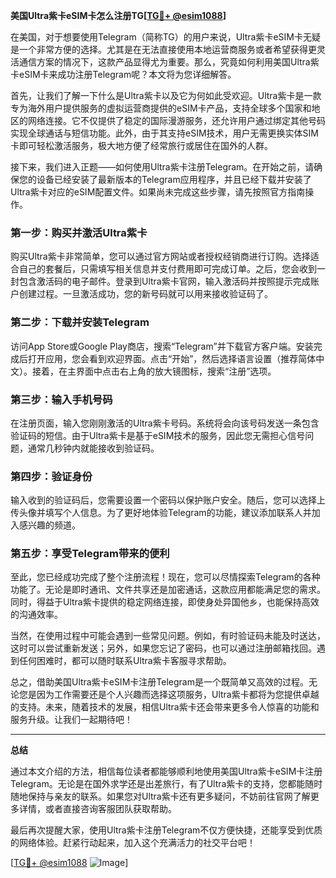**美国Ultra紫卡eSIM卡怎么注册TG[[TG💪+ @esim1088](https://t.me/s/esim1088)]**

在美国，对于想要使用Telegram（简称TG）的用户来说，Ultra紫卡eSIM卡无疑是一个非常方便的选择。尤其是在无法直接使用本地运营商服务或者希望获得更灵活通信方案的情况下，这款产品显得尤为重要。那么，究竟如何利用美国Ultra紫卡eSIM卡来成功注册Telegram呢？本文将为您详细解答。

首先，让我们了解一下什么是Ultra紫卡以及它为何如此受欢迎。Ultra紫卡是一款专为海外用户提供服务的虚拟运营商提供的eSIM卡产品，支持全球多个国家和地区的网络连接。它不仅提供了稳定的国际漫游服务，还允许用户通过绑定其他号码实现全球通话与短信功能。此外，由于其支持eSIM技术，用户无需更换实体SIM卡即可轻松激活服务，极大地方便了经常旅行或居住在国外的人群。

接下来，我们进入正题——如何使用Ultra紫卡注册Telegram。在开始之前，请确保您的设备已经安装了最新版本的Telegram应用程序，并且已经下载并安装了Ultra紫卡对应的eSIM配置文件。如果尚未完成这些步骤，请先按照官方指南操作。

### 第一步：购买并激活Ultra紫卡

购买Ultra紫卡非常简单，您可以通过官方网站或者授权经销商进行订购。选择适合自己的套餐后，只需填写相关信息并支付费用即可完成订单。之后，您会收到一封包含激活码的电子邮件。登录到Ultra紫卡官网，输入激活码并按照提示完成账户创建过程。一旦激活成功，您的新号码就可以用来接收验证码了。

### 第二步：下载并安装Telegram

访问App Store或Google Play商店，搜索“Telegram”并下载官方客户端。安装完成后打开应用，您会看到欢迎界面。点击“开始”，然后选择语言设置（推荐简体中文）。接着，在主界面中点击右上角的放大镜图标，搜索“注册”选项。

### 第三步：输入手机号码

在注册页面，输入您刚刚激活的Ultra紫卡号码。系统将会向该号码发送一条包含验证码的短信。由于Ultra紫卡是基于eSIM技术的服务，因此您无需担心信号问题，通常几秒钟内就能接收到验证码。

### 第四步：验证身份

输入收到的验证码后，您需要设置一个密码以保护账户安全。随后，您可以选择上传头像并填写个人信息。为了更好地体验Telegram的功能，建议添加联系人并加入感兴趣的频道。

### 第五步：享受Telegram带来的便利

至此，您已经成功完成了整个注册流程！现在，您可以尽情探索Telegram的各种功能了。无论是即时通讯、文件共享还是加密通话，这款应用都能满足您的需求。同时，得益于Ultra紫卡提供的稳定网络连接，即使身处异国他乡，也能保持高效的沟通效率。

当然，在使用过程中可能会遇到一些常见问题。例如，有时验证码未能及时送达，这时可以尝试重新发送；另外，如果您忘记了密码，也可以通过注册邮箱找回。遇到任何困难时，都可以随时联系Ultra紫卡客服寻求帮助。

总之，借助美国Ultra紫卡eSIM卡注册Telegram是一个既简单又高效的过程。无论您是因为工作需要还是个人兴趣而选择这项服务，Ultra紫卡都将为您提供卓越的支持。未来，随着技术的发展，相信Ultra紫卡还会带来更多令人惊喜的功能和服务升级。让我们一起期待吧！

---

**总结**

通过本文介绍的方法，相信每位读者都能够顺利地使用美国Ultra紫卡eSIM卡注册Telegram。无论是在国外求学还是出差旅行，有了Ultra紫卡的支持，您都能随时随地保持与亲友的联系。如果您对Ultra紫卡还有更多疑问，不妨前往官网了解更多详情，或者直接咨询客服团队获取帮助。

最后再次提醒大家，使用Ultra紫卡注册Telegram不仅方便快捷，还能享受到优质的网络体验。赶紧行动起来，加入这个充满活力的社交平台吧！

[[TG💪+ @esim1088](https://t.me/s/esim1088) ![Image](https://i.postimg.cc/4NQfJmqS/Snipaste-2025-05-13-00-14-12.png)]